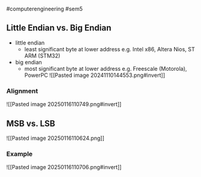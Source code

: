 #computerengineering #sem5
## Little Endian vs. Big Endian

- little endian
	- least significant byte at lower address e.g. Intel x86, Altera Nios, ST ARM (STM32)
- big endian
	- most significant byte at lower address e.g. Freescale (Motorola), PowerPC
![[Pasted image 20241110144553.png#invert]]
### Alignment
![[Pasted image 20250116110749.png#invert]]
## MSB vs. LSB
![[Pasted image 20250116110624.png]]
### Example
![[Pasted image 20250116110706.png#invert]]
